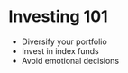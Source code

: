 # Investing 101  
- Diversify your portfolio  
- Invest in index funds  
- Avoid emotional decisions  
